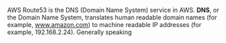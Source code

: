 AWS Route53 is the DNS (Domain Name System) service in AWS.
**DNS**, or the Domain Name System, translates human readable domain names (for example, www.amazon.com) to machine readable IP addresses (for example, 192.168.2.24).
Generally speaking
